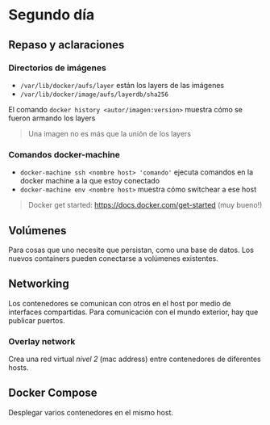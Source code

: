 # Segundo día

## Repaso y aclaraciones

### Directorios de imágenes
- `/var/lib/docker/aufs/layer` están los layers de las imágenes
- `/var/lib/docker/image/aufs/layerdb/sha256`

El comando `docker history <autor/imagen:version>` muestra cómo se fueron armando los layers

> Una imagen no es más que la unión de los layers

### Comandos docker-machine
- `docker-machine ssh <nombre host> 'comando'` ejecuta comandos en la docker machine a la que estoy conectado
- `docker-machine env <nombre host>` muestra cómo switchear a ese host

> Docker get started: https://docs.docker.com/get-started (muy bueno!)

## Volúmenes
Para cosas que uno necesite que persistan, como una base de datos. Los nuevos containers pueden conectarse a volúmenes existentes.

## Networking
Los contenedores se comunican con otros en el host por medio de interfaces compartidas.
Para comunicación con el mundo exterior, hay que publicar puertos.

### Overlay network
Crea una red virtual *nivel 2* (mac address) entre contenedores de diferentes hosts.

## Docker Compose
Desplegar varios contenedores en el mismo host.
